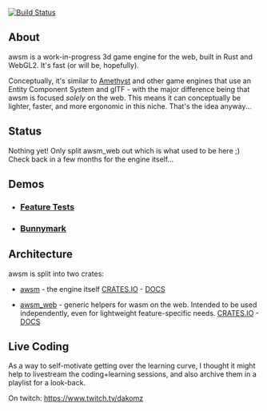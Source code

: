[![Build Status](https://travis-ci.org/dakom/awsm.svg?branch=master)](https://travis-ci.org/dakom/awsm)

## About

awsm is a work-in-progress 3d game engine for the web, built in Rust and WebGL2. It's fast (or will be, hopefully).

Conceptually, it's similar to [Amethyst](https://amethyst.rs/) and other game engines that use an Entity Component System and glTF - with the major difference being that awsm is focused _solely_ on the web. This means it can conceptually be lighter, faster, and more ergonomic in this niche. That's the idea anyway... 

## Status

Nothing yet! Only split awsm_web out which is what used to be here ;) Check back in a few months for the engine itself...

## Demos

* ### [Feature Tests](https://awsm.netlify.com/) 
* ### [Bunnymark](https://dakom.github.io/rust-bunnymark/)

## Architecture

awsm is split into two crates:

* [awsm](crates/engine) - the engine itself
[CRATES.IO](https://crates.io/crates/awsm) - [DOCS](https://docs.rs/awsm)

* [awsm_web](crates/web) - generic helpers for wasm on the web. Intended to be used independently, even for lightweight feature-specific needs.
[CRATES.IO](https://crates.io/crates/awsm_web) - [DOCS](https://docs.rs/awsm_web)


## Live Coding 

As a way to self-motivate getting over the learning curve, I thought it might help to livestream the coding+learning sessions, and also archive them in a playlist for a look-back.

On twitch: https://www.twitch.tv/dakomz